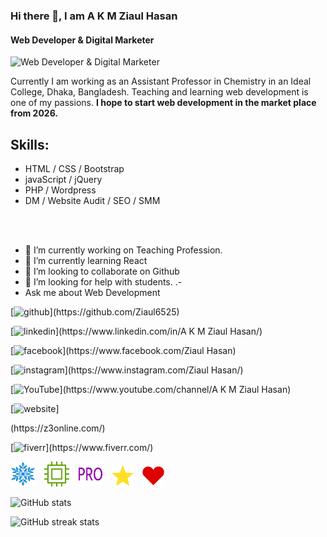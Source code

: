### Hi there 👋, I am A K M Ziaul Hasan
#### Web Developer & Digital Marketer
![Web Developer & Digital Marketer](https://z3online.com/wp-content/uploads/2024/04/banner.jpeg)

Currently I am working as an Assistant Professor in Chemistry in an Ideal College, Dhaka, Bangladesh.
Teaching and learning web development is one of my passions.
<b> I hope to start web development in the market place from 2026.</b>

<h2>Skills: </h2>
<ul>
  <li>HTML / CSS / Bootstrap</li>
  <li>javaScript / jQuery</li>
  <li>PHP / Wordpress</li>
  <li>DM / Website Audit / SEO / SMM</li>
</ul> <br><br>

- 🔭 I’m currently working on Teaching Profession. 
- 🌱 I’m currently learning React  
- 👯 I’m looking to collaborate on Github 
- 🤔 I’m looking for help with students. 
.- <li> Ask me about Web Development </li>


<p>[<img src='https://cdn.jsdelivr.net/npm/simple-icons@3.0.1/icons/github.svg' alt='github' height='40'>](https://github.com/Ziaul6525)</p> <p> [<img src='https://cdn.jsdelivr.net/npm/simple-icons@3.0.1/icons/linkedin.svg' alt='linkedin' height='40'>](https://www.linkedin.com/in/A K M Ziaul Hasan/)</p><p>  [<img src='https://cdn.jsdelivr.net/npm/simple-icons@3.0.1/icons/facebook.svg' alt='facebook' height='40'>](https://www.facebook.com/Ziaul Hasan)</p> <p> [<img src='https://cdn.jsdelivr.net/npm/simple-icons@3.0.1/icons/instagram.svg' alt='instagram' height='40'>](https://www.instagram.com/Ziaul Hasan/) </p> <p>[<img src='https://cdn.jsdelivr.net/npm/simple-icons@3.0.1/icons/youtube.svg' alt='YouTube' height='40'>](https://www.youtube.com/channel/A K M Ziaul Hasan) </p><p> [<img src='https://cdn.jsdelivr.net/npm/simple-icons@3.0.1/icons/icloud.svg' alt='website' height='40'>]</p><p>(https://z3online.com/)</p> <p> [<img src='https://cdn.jsdelivr.net/npm/simple-icons@3.0.1/icons/fiverr.svg' alt='fiverr' height='40'>](https://www.fiverr.com/) </p> 

<a href='https://archiveprogram.github.com/'><img src='https://raw.githubusercontent.com/acervenky/animated-github-badges/master/assets/acbadge.gif' width='40' height='40'></a> <a href='https://docs.github.com/en/developers'><img src='https://raw.githubusercontent.com/acervenky/animated-github-badges/master/assets/devbadge.gif' width='40' height='40'></a> <a href='https://github.com/pricing'><img src='https://raw.githubusercontent.com/acervenky/animated-github-badges/master/assets/pro.gif' width='40' height='40'></a> <a href='https://stars.github.com/'><img src='https://raw.githubusercontent.com/acervenky/animated-github-badges/master/assets/starbadge.gif' width='35' height='35'></a> <a href='https://docs.github.com/en/github/supporting-the-open-source-community-with-github-sponsors'><img src='https://raw.githubusercontent.com/acervenky/animated-github-badges/master/assets/sponsorbadge.gif' width='35' height='35'></a> 

![GitHub stats](https://github-readme-stats.vercel.app/api?username=Ziaul6525&show_icons=true)  

![GitHub streak stats](https://streak-stats.demolab.com/?user=Ziaul6525)  

